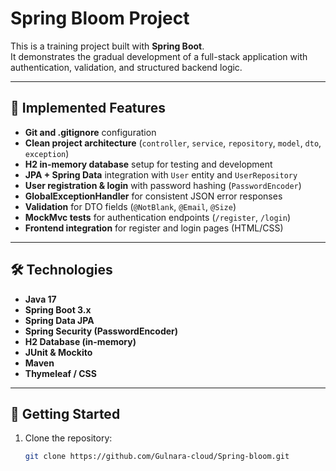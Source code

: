 # Spring Bloom Project

This is a training project built with **Spring Boot**.  
It demonstrates the gradual development of a full-stack application with authentication, validation, and structured backend logic.

---

## 🚀 Implemented Features

- **Git and .gitignore** configuration  
- **Clean project architecture** (`controller`, `service`, `repository`, `model`, `dto`, `exception`)  
- **H2 in-memory database** setup for testing and development  
- **JPA + Spring Data** integration with `User` entity and `UserRepository`  
- **User registration & login** with password hashing (`PasswordEncoder`)  
- **GlobalExceptionHandler** for consistent JSON error responses  
- **Validation** for DTO fields (`@NotBlank`, `@Email`, `@Size`)  
- **MockMvc tests** for authentication endpoints (`/register`, `/login`)  
- **Frontend integration** for register and login pages (HTML/CSS)

---

## 🛠️ Technologies

- **Java 17**  
- **Spring Boot 3.x**  
- **Spring Data JPA**  
- **Spring Security (PasswordEncoder)**  
- **H2 Database (in-memory)**  
- **JUnit & Mockito**  
- **Maven**  
- **Thymeleaf / CSS**

---

## 🏁 Getting Started

1. Clone the repository:
   ```bash
   git clone https://github.com/Gulnara-cloud/Spring-bloom.git
